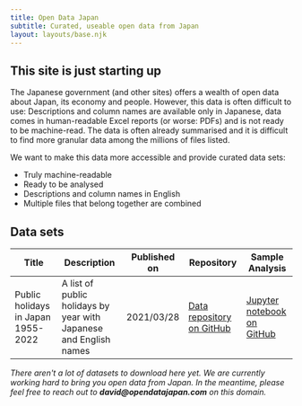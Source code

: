 ```yaml
---
title: Open Data Japan
subtitle: Curated, useable open data from Japan
layout: layouts/base.njk
---
```



## This site is just starting up

The Japanese government (and other sites) offers a wealth of open data about Japan, its economy and people. However, this data is often difficult to use: Descriptions and column names are available only in Japanese, data comes in human-readable Excel reports (or worse: PDFs) and is not ready to be machine-read. The data is often already summarised and it is difficult to find more granular data among the millions of files listed.

We want to make this data more accessible and provide curated data sets:

- Truly machine-readable
- Ready to be analysed
- Descriptions and column names in English
- Multiple files that belong together are combined

## Data sets

|  Title  |  Description  | Published on | Repository | Sample Analysis |   
| --- | --- |  --- |  --- |   --- |    
| Public holidays in Japan 1955-2022 | A list of public holidays by year with Japanese and English names | 2021/03/28 | [Data repository on GitHub](https://github.com/Open-Data-Japan/odj-data-public_holidays) | [Jupyter notebook on GitHub](https://github.com/Open-Data-Japan/odj-data-public_holidays/blob/main/sample-analysis/jupyter-odj-data-public_holidays.ipynb) |

*There aren't a lot of datasets to download here yet. We are currently working hard to bring you open data from Japan. In the meantime, please feel free to reach out to __david@opendatajapan.com__ on this domain.*

